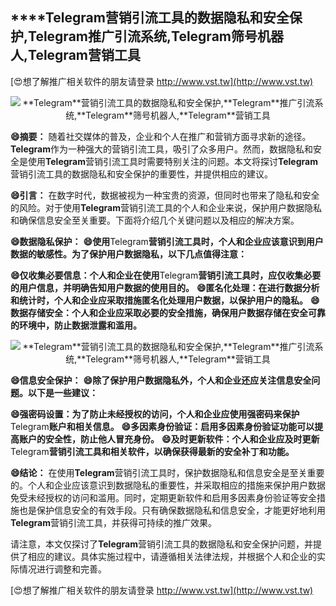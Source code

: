 ## ****Telegram**营销引流工具的数据隐私和安全保护,**Telegram**推广引流系统,**Telegram**筛号机器人,**Telegram**营销工具**

[😍想了解推广相关软件的朋友请登录 http://www.vst.tw](http://www.vst.tw)

 <center><img src="https://vst.tw/MP4/tuiguang/png/1.png" alt="**Telegram**营销引流工具的数据隐私和安全保护,**Telegram**推广引流系统,**Telegram**筛号机器人,**Telegram**营销工具"></center>

**😄摘要：**
随着社交媒体的普及，企业和个人在推广和营销方面寻求新的途径。**Telegram**作为一种强大的营销引流工具，吸引了众多用户。然而，数据隐私和安全是使用**Telegram**营销引流工具时需要特别关注的问题。本文将探讨**Telegram**营销引流工具的数据隐私和安全保护的重要性，并提供相应的建议。

**😄引言：**
在数字时代，数据被视为一种宝贵的资源，但同时也带来了隐私和安全的风险。对于使用**Telegram**营销引流工具的个人和企业来说，保护用户数据隐私和确保信息安全至关重要。下面将介绍几个关键问题以及相应的解决方案。

**😄数据隐私保护：**
**😄使用**Telegram**营销引流工具时，个人和企业应该意识到用户数据的敏感性。为了保护用户数据隐私，以下几点值得注意：**

**😄仅收集必要信息：个人和企业在使用**Telegram**营销引流工具时，应仅收集必要的用户信息，并明确告知用户数据的使用目的。**
**😄匿名化处理：在进行数据分析和统计时，个人和企业应采取措施匿名化处理用户数据，以保护用户的隐私。**
**😄数据存储安全：个人和企业应采取必要的安全措施，确保用户数据存储在安全可靠的环境中，防止数据泄露和滥用。**

 <center><img src="https://vst.tw/MP4/tuiguang/png/6.png" alt="**Telegram**营销引流工具的数据隐私和安全保护,**Telegram**推广引流系统,**Telegram**筛号机器人,**Telegram**营销工具"></center>

**😄信息安全保护：**
**😄除了保护用户数据隐私外，个人和企业还应关注信息安全问题。以下是一些建议：**

**😄强密码设置：为了防止未经授权的访问，个人和企业应使用强密码来保护**Telegram**账户和相关信息。**
**😄多因素身份验证：启用多因素身份验证功能可以提高账户的安全性，防止他人冒充身份。**
**😄及时更新软件：个人和企业应及时更新**Telegram**营销引流工具和相关软件，以确保获得最新的安全补丁和功能。**

**😄结论：**
在使用**Telegram**营销引流工具时，保护数据隐私和信息安全是至关重要的。个人和企业应该意识到数据隐私的重要性，并采取相应的措施来保护用户数据免受未经授权的访问和滥用。同时，定期更新软件和启用多因素身份验证等安全措施也是保护信息安全的有效手段。只有确保数据隐私和信息安全，才能更好地利用**Telegram**营销引流工具，并获得可持续的推广效果。

请注意，本文仅探讨了**Telegram**营销引流工具的数据隐私和安全保护问题，并提供了相应的建议。具体实施过程中，请遵循相关法律法规，并根据个人和企业的实际情况进行调整和完善。

[😍想了解推广相关软件的朋友请登录 http://www.vst.tw](http://www.vst.tw)



